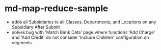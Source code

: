 # md-map-reduce-sample

* adds all Subsidiaries to all Classes, Departments, and Locations on any Subsidiary After Submit
* solves bug with 'Match Bank Data' page where functions 'Add Charge' and 'Add Credit' do not consider 'Include Children' configuration on segments
